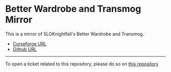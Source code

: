 # Better Wardrobe and Transmog Mirror

This is a mirror of SLOKnightfall's Better Wardrobe and Transmog.

- [Curseforge URL](https://www.curseforge.com/wow/addons/better-wardrobe-and-transmog)
- [Github URL](https://github.com/SLOKnightfall/BetterWardrobe)

----

To open a ticket related to this repository, please do so on [this repository](https://github.com/curseforge-mirror/.github)
